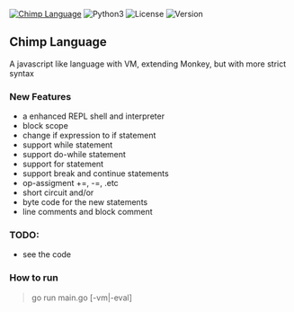 <a href="http://flowerdance.me/"><img alt="Chimp Language" src="https://img.shields.io/badge/Chimp Language-🌏-9cf"></a>
<img alt="Python3" src="https://img.shields.io/badge/Language-Golang-red">
<img alt="License" src="https://img.shields.io/badge/License-Apache--2.0-glassgreen">
<img alt="Version" src="https://img.shields.io/badge/Version-1.0-yellow">

## Chimp Language
A javascript like language with VM, extending Monkey, but with more strict syntax

### New Features
- a enhanced REPL shell and interpreter
- block scope
- change if expression to if statement
- support while statement
- support do-while statement
- support for statement
- support break and continue statements
- op-assigment +=, -=, .etc
- short circuit and/or
- byte code for the new statements
- line comments and block comment

### TODO:
- see the code

### How to run
> go run main.go [-vm|-eval]

